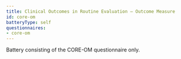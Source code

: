```yaml
---
title: Clinical Outcomes in Routine Evaluation – Outcome Measure
id: core-om
batteryType: self
questionnaires:
- core-om
---
```

Battery consisting of the CORE-OM questionnaire only.